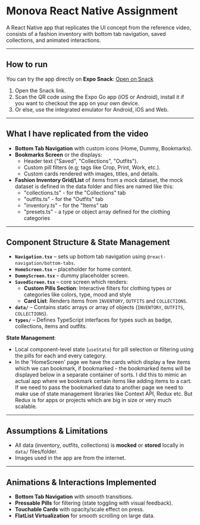 # Monova React Native Assignment

A React Native app that replicates the UI concept from the reference video, consists of a fashion inventory with bottom tab navigation, saved collections, and animated interactions.

---

## How to run

You can try the app directly on **Expo Snack**:
[Open on Snack](https://snack.expo.dev/@jayanthsrinivasan/monova---jayanth_srinivasan) 

1. Open the Snack link.
2. Scan the QR code using the Expo Go app (iOS or Android), install it if you want to checkout the app on your own device.
3. Or else, use the integrated emulator for Android, iOS and Web.

---

## What I have replicated from the video

* **Bottom Tab Navigation** with custom icons (Home, Dummy, Bookmarks).
* **Bookmarks Screen** or the  displays:
  * Header text ("Saved", "Collections", "Outfits").
  * Custom pill filters (e.g; tags like Crop, Print, Work, etc.).
  * Custom cards rendered with images, titles, and details.
* **Fashion Inventory Grid/List** of items from a mock dataset, the mock dataset is defined in the data folder and files are named like this: 
  * "collections.ts" - for the "Collections" tab
  * "outfits.ts" - for the "Outfits" tab
  * "inventory.ts" - for the "Items" tab
  * "presets.ts" - a type or object array defined for the clothing categories 

---

## Component Structure & State Management

* **`Navigation.tsx`** – sets up bottom tab navigation using `@react-navigation/bottom-tabs`.
* **`HomeScreen.tsx`** – placeholder for home content.
* **`DummyScreen.tsx`** – dummy placeholder screen.
* **`SavedScreen.tsx`** – core screen which renders:
  * **Custom Pills Section**: Interactive filters for clothing types or categories like colors, type, mood and style
  * **Card List**: Renders items from `INVENTORY`, `OUTFITS` and `COLLECTIONS`.
* **`data/`** – Contains static arrays or array of objects (`INVENTORY`, `OUTFITS`, `COLLECTIONS`).
* **`types/`** – Defines TypeScript interfaces for types such as badge, collections, items and outfits.

**State Management**:
* Local component-level state (`useState`) for pill selection or filtering using the pills for each and every category.
* In the 'HomeScreen' page we have the cards which display a few items which we can bookmark, if bookmarked - the bookmarked items will be displayed below in a separate container of sorts. I did this to mimic an actual app where we bookmark certain items like adding items to a cart. If we need to pass the bookmarked data to another page we need to make use of state management libraries like Context API, Redux etc. But Redux is for apps or projects which are big in size or very much scalable.  
---

## Assumptions & Limitations

* All data (inventory, outfits, collections) is **mocked** or **stored** locally in `data/` files/folder.
* Images used in the app are from the internet. 

---

## Animations & Interactions Implemented

* **Bottom Tab Navigation** with smooth transitions.
* **Pressable Pills** for filtering (state toggling with visual feedback).
* **Touchable Cards** with opacity/scale effect on press.
* **FlatList Virtualization** for smooth scrolling on large data.
